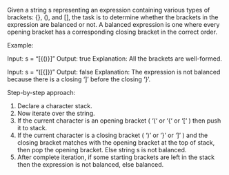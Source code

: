 Given a string s representing an expression containing various types of brackets: {}, (), and [], the task is to determine whether the brackets in the expression are balanced or not. A balanced expression is one where every opening bracket has a corresponding closing bracket in the correct order.

Example: 

Input: s = “[{()}]”
Output: true
Explanation:  All the brackets are well-formed.

Input:  s = “([{]})”
Output: false
Explanation: The expression is not balanced because there is a closing ‘]’ before the closing ‘}’.

Step-by-step approach:
1. Declare a character stack.
2. Now iterate over the string. 
3. If the current character is an opening bracket ( ‘(‘ or ‘{‘  or ‘[‘ ) then push it to stack.
4. If the current character is a closing bracket ( ‘)’ or ‘}’ or ‘]’ ) and the closing 
bracket matches  with the opening bracket at the top of stack, then pop the opening bracket. 
Else string s is not balanced.
5. After complete iteration, if some starting brackets are left in the stack then the expression is 
not balanced, else balanced.